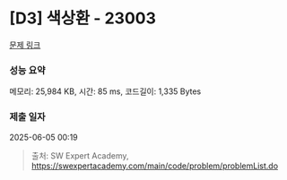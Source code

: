 # [D3] 색상환 - 23003 

[문제 링크](https://swexpertacademy.com/main/code/problem/problemDetail.do?contestProbId=AZROsPgqE88DFAWB) 

### 성능 요약

메모리: 25,984 KB, 시간: 85 ms, 코드길이: 1,335 Bytes

### 제출 일자

2025-06-05 00:19



> 출처: SW Expert Academy, https://swexpertacademy.com/main/code/problem/problemList.do
